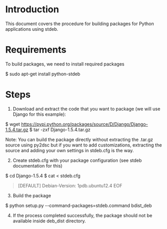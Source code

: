 Introduction
============

This document covers the procedure for building packages for Python 
applications using stdeb.


Requirements
============

To build packages, we need to install required packages

$ sudo apt-get install python-stdeb


Steps
=====

1. Download and extract the code that you want to package (we will use 
Django for this example):

$ wget https://pypi.python.org/packages/source/D/Django/Django-1.5.4.tar.gz
$ tar -zxf Django-1.5.4.tar.gz

Note: You can build the package directly without extracting the .tar.gz 
source using py2dsc but if you want to add customizations, extracting the 
source and adding your own settings in stdeb.cfg is the way.

2. Create stdeb.cfg with your package configuration (see stdeb documentation 
for this)

$ cd Django-1.5.4
$ cat <<EOF > stdeb.cfg
> [DEFAULT]
> Debian-Version: 1pdb.ubuntu12.4
> EOF

3. Build the package

$ python setup.py --command-packages=stdeb.command bdist_deb

4. If the process completed successfully, the package should not be available 
inside deb_dist directory.


